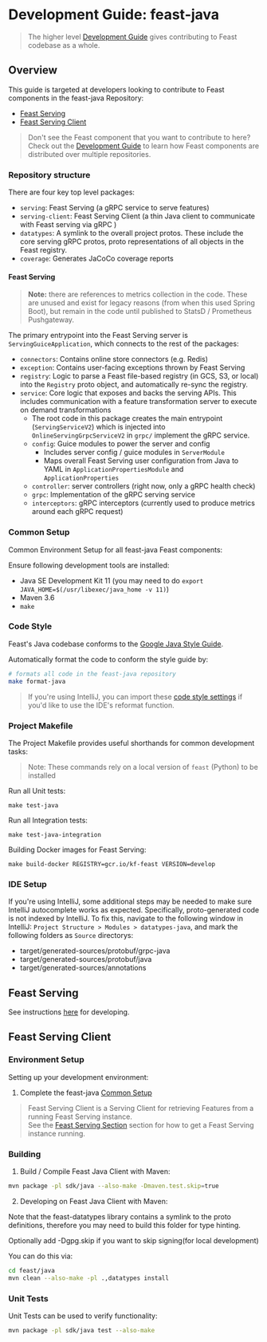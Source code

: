 # Development Guide: feast-java
> The higher level [Development Guide](https://docs.feast.dev/v/master/project/development-guide)
> gives contributing to Feast codebase as a whole.

## Overview
This guide is targeted at developers looking to contribute to Feast components in
the feast-java Repository:
- [Feast Serving](#feast-serving)
- [Feast Serving Client](#feast-serving-client)

> Don't see the Feast component that you want to contribute to here?  
> Check out the [Development Guide](https://docs.feast.dev/v/master/project/development-guide)
> to learn how Feast components are distributed over multiple repositories.

### Repository structure
There are four key top level packages:
- `serving`: Feast Serving (a gRPC service to serve features)
- `serving-client`: Feast Serving Client (a thin Java client to communicate with Feast serving via gRPC )
- `datatypes`: A symlink to the overall project protos. These include the core serving gRPC protos, proto representations of all objects in the Feast registry.
- `coverage`: Generates JaCoCo coverage reports

#### Feast Serving
> **Note:** there are references to metrics collection in the code. These are unused and exist for legacy reasons (from when this used Spring Boot), but remain in the code until published to StatsD / Prometheus Pushgateway.

The primary entrypoint into the Feast Serving server is `ServingGuiceApplication`, which connects to the rest of the packages:
- `connectors`: Contains online store connectors (e.g. Redis)
- `exception`: Contains user-facing exceptions thrown by Feast Serving
- `registry`: Logic to parse a Feast file-based registry (in GCS, S3, or local) into the `Registry` proto object, and automatically re-sync the registry. 
- `service`: Core logic that exposes and backs the serving APIs. This includes communication with a feature transformation server to execute on demand transformations
  - The root code in this package creates the main entrypoint (`ServingServiceV2`) which is injected into `OnlineServingGrpcServiceV2` in `grpc/` implement the gRPC service.
  - `config`: Guice modules to power the server and config
    - Includes server config / guice modules in `ServerModule` 
    - Maps overall Feast Serving user configuration from Java to YAML in `ApplicationPropertiesModule` and `ApplicationProperties`
  - `controller`: server controllers (right now, only a gRPC health check)
  - `grpc`: Implementation of the gRPC serving service
  - `interceptors`: gRPC interceptors (currently used to produce metrics around each gRPC request)

### Common Setup
Common Environment Setup for all feast-java Feast components:

Ensure following development tools are installed:
- Java SE Development Kit 11 (you may need to do `export JAVA_HOME=$(/usr/libexec/java_home -v 11)`)
- Maven 3.6
- `make`

### Code Style
Feast's Java codebase conforms to the [Google Java Style Guide](https://google.github.io/styleguide/javaguide.html).

Automatically format the code to conform the style guide by:

```sh
# formats all code in the feast-java repository
make format-java
```

> If you're using IntelliJ, you can import these [code style settings](https://github.com/google/styleguide/blob/gh-pages/intellij-java-google-style.xml)
> if you'd like to use the IDE's reformat function.

### Project Makefile
The Project Makefile provides useful shorthands for common development tasks:

> Note: These commands rely on a local version of `feast` (Python) to be installed

Run all Unit tests:
```
make test-java
```

Run all Integration tests:
```
make test-java-integration
```

Building Docker images for Feast Serving:
```
make build-docker REGISTRY=gcr.io/kf-feast VERSION=develop
```


### IDE Setup
If you're using IntelliJ, some additional steps may be needed to make sure IntelliJ autocomplete works as expected.
Specifically, proto-generated code is not indexed by IntelliJ. To fix this, navigate to the following window in IntelliJ:
`Project Structure > Modules > datatypes-java`, and mark the following folders as `Source` directorys:
- target/generated-sources/protobuf/grpc-java
- target/generated-sources/protobuf/java
- target/generated-sources/annotations

## Feast Serving
See instructions [here](serving/README.md) for developing.

## Feast Serving Client
### Environment Setup
Setting up your development environment:
1. Complete the feast-java [Common Setup](#common-setup)

> Feast Serving Client is a Serving Client for retrieving Features from a running Feast Serving instance.  
> See the [Feast Serving Section](#feast-serving) section for how to get a Feast Serving instance running.

### Building
1. Build / Compile Feast Java Client with Maven:

```sh
mvn package -pl sdk/java --also-make -Dmaven.test.skip=true
```

2. Developing on Feast Java Client with Maven: 

Note that the feast-datatypes library contains a symlink to the proto definitions, therefore you may need to build this folder for type hinting. 

Optionally add -Dgpg.skip if you want to skip signing(for local development)

You can do this via: 

```sh
cd feast/java
mvn clean --also-make -pl .,datatypes install
```

### Unit Tests
Unit Tests can be used to verify functionality:

```sh
mvn package -pl sdk/java test --also-make
```
